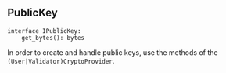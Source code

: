 ## PublicKey

```
interface IPublicKey:
    get_bytes(): bytes
```

In order to create and handle public keys, use the methods of the `(User|Validator)CryptoProvider`.
